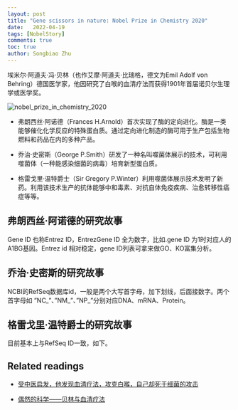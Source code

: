 ```yaml
---
layout: post
title: "Gene scissors in nature: Nobel Prize in Chemistry 2020"
date:   2022-04-19
tags: [NobelStory]
comments: true
toc: true
author: Songbiao Zhu
---
```


埃米尔·阿道夫·冯·贝林（也作艾摩·阿道夫·比瑞格，德文为Emil Adolf von Behring）德国医学家，他因研究了白喉的血清疗法而获得1901年首届诺贝尔生理学或医学奖。

![nobel_prize_in_chemistry_2020](https://n.sinaimg.cn/tech/transform/460/w630h630/20201007/90cb-kaaxtfn5824407.jpg)

* 弗朗西丝·阿诺德（Frances H.Arnold）首次实现了酶的定向进化。酶是一类能够催化化学反应的特殊蛋白质。通过定向进化制造的酶可用于生产包括生物燃料和药品在内的多种产品。

* 乔治·史密斯（George P.Smith）研发了一种名叫噬菌体展示的技术，可利用噬菌体（一种能感染细菌的病毒）培育新型蛋白质。

* 格雷戈里·温特爵士（Sir Gregory P.Winter）利用噬菌体展示技术发明了新药。利用该技术生产的抗体能够中和毒素、对抗自体免疫疾病、治愈转移性癌症等等。

<!-- more -->

## 弗朗西丝·阿诺德的研究故事

Gene ID 也称Entrez ID，EntrezGene ID 全为数字，比如.gene ID 为1时对应人的A1BG基因。Entrez id 相对稳定，gene ID列表可拿来做GO、KO富集分析。

## 乔治·史密斯的研究故事

NCBI的RefSeq数据库id，一般是两个大写首字母，加下划线，后面接数字。两个首字母如 ”NC_”、”NM_”、”NP_”分别对应DNA、mRNA、Protein。

## 格雷戈里·温特爵士的研究故事

目前基本上与RefSeq ID一致，如下。

## Related readings

* [受中医启发，他发现血清疗法，攻克白喉，自己却死于细菌的攻击](https://www.163.com/dy/article/GJFI45DQ05526FU5.html)

* [偶然的科学——贝林与血清疗法](https://zhuanlan.zhihu.com/p/59092793)